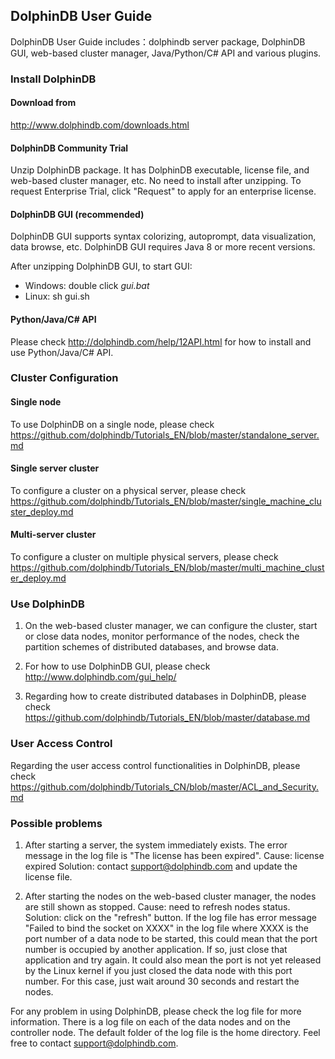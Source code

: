 ## DolphinDB User Guide

DolphinDB User Guide includes：dolphindb server package, DolphinDB GUI, web-based cluster manager, Java/Python/C# API and various plugins.

### Install DolphinDB

#### Download from
http://www.dolphindb.com/downloads.html

#### DolphinDB Community Trial

Unzip DolphinDB package. It has DolphinDB executable, license file, and web-based cluster manager, etc. No need to install after unzipping. To request Enterprise Trial, click "Request" to apply for an enterprise license. 

#### DolphinDB GUI (recommended)

DolphinDB GUI supports syntax colorizing, autoprompt, data visualization, data browse, etc. DolphinDB GUI requires Java 8 or more recent versions.

After unzipping DolphinDB GUI, to start GUI:
* Windows: double click *gui.bat*
* Linux: sh gui.sh

#### Python/Java/C# API
Please check http://dolphindb.com/help/12API.html for how to install and use Python/Java/C# API. 

### Cluster Configuration

#### Single node
To use DolphinDB on a single node, please check
https://github.com/dolphindb/Tutorials_EN/blob/master/standalone_server.md 

#### Single server cluster
To configure a cluster on a physical server, please check
https://github.com/dolphindb/Tutorials_EN/blob/master/single_machine_cluster_deploy.md

#### Multi-server cluster
To configure a cluster on multiple physical servers, please check
https://github.com/dolphindb/Tutorials_EN/blob/master/multi_machine_cluster_deploy.md

### Use DolphinDB

1. On the web-based cluster manager, we can configure the cluster, start or close data nodes, monitor performance of the nodes, check the partition schemes of distributed databases, and browse data. 

2. For how to use DolphinDB GUI, please check 
http://www.dolphindb.com/gui_help/

3. Regarding how to create distributed databases in DolphinDB, please check
https://github.com/dolphindb/Tutorials_EN/blob/master/database.md

### User Access Control
Regarding the user access control functionalities in DolphinDB, please check
https://github.com/dolphindb/Tutorials_CN/blob/master/ACL_and_Security.md

### Possible problems
1. After starting a server, the system immediately exists. The error message in the log file is "The license has been expired". 
Cause: license expired
Solution: contact support@dolphindb.com and update the license file. 

2. After starting the nodes on the web-based cluster manager, the nodes are still shown as stopped. 
Cause: need to refresh nodes status. 
Solution: click on the "refresh" button. If the log file has error message  "Failed to bind the socket on XXXX" in the log file where XXXX is the port number of a data node to be started, this could mean that the port number is occupied by another application. If so, just close that application and try again. It could also mean the port is not yet released by the Linux kernel if you just closed the data node with this port number. For this case, just wait around 30 seconds and restart the nodes.

For any problem in using DolphinDB, please check the log file for more information. There is a log file on each of the data nodes and on the controller node. The default folder of the log file is the home directory. Feel free to contact support@dolphindb.com. 

